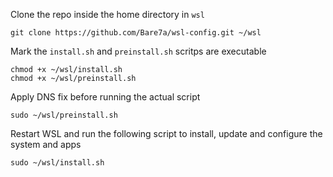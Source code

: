 Clone the repo inside the home directory in `wsl`

```SH
git clone https://github.com/Bare7a/wsl-config.git ~/wsl
```

Mark the `install.sh` and `preinstall.sh` scritps are executable

```SH
chmod +x ~/wsl/install.sh
chmod +x ~/wsl/preinstall.sh
```

Apply DNS fix before running the actual script

```SH
sudo ~/wsl/preinstall.sh
```

Restart WSL and run the following script to install, update and configure the system and apps

```SH
sudo ~/wsl/install.sh
```
